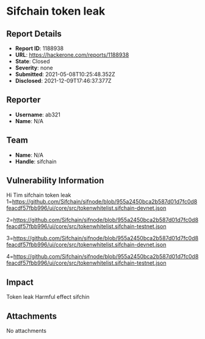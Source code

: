 # Sifchain token leak 

## Report Details
- **Report ID**: 1188938
- **URL**: https://hackerone.com/reports/1188938
- **State**: Closed
- **Severity**: none
- **Submitted**: 2021-05-08T10:25:48.352Z
- **Disclosed**: 2021-12-09T17:46:37.377Z

## Reporter
- **Username**: ab321
- **Name**: N/A

## Team
- **Name**: N/A
- **Handle**: sifchain

## Vulnerability Information
Hi
Tim sifchain token leak 
1=https://github.com/Sifchain/sifnode/blob/955a2450bca2b587d01d7fc0d8feacdf57fbb996/ui/core/src/tokenwhitelist.sifchain-devnet.json

2=https://github.com/Sifchain/sifnode/blob/955a2450bca2b587d01d7fc0d8feacdf57fbb996/ui/core/src/tokenwhitelist.sifchain-testnet.json

3=https://github.com/Sifchain/sifnode/blob/955a2450bca2b587d01d7fc0d8feacdf57fbb996/ui/core/src/tokenwhitelist.sifchain-devnet.json

4=https://github.com/Sifchain/sifnode/blob/955a2450bca2b587d01d7fc0d8feacdf57fbb996/ui/core/src/tokenwhitelist.sifchain-testnet.json

## Impact

Token leak Harmful effect sifchin

## Attachments
No attachments

